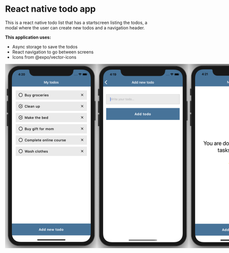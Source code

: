 # React native todo app
This is a react native todo list that has a startscreen listing the todos, a modal where the user can create new todos and a navigation header.

__This application uses:__
  * Async storage to save the todos
  * React navigation to go between screens
  * Icons from @expo/vector-icons

<div style="display: flex">
<img src="https://github.com/sofiamodig/react-native-todo/blob/master/assets/screenshots/screen1.png" width="300">
<img src="https://github.com/sofiamodig/react-native-todo/blob/master/assets/screenshots/screen2.png" width="300">
<img src="https://github.com/sofiamodig/react-native-todo/blob/master/assets/screenshots/screen3.png" width="300">
</div>
